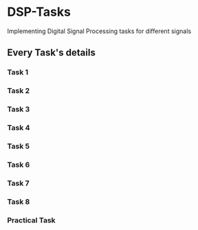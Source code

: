 # **DSP-Tasks**
Implementing Digital Signal Processing tasks for different signals

## Every Task's details
### **Task 1**

### **Task 2**

### **Task 3**

### **Task 4**

### **Task 5**

### **Task 6**

### **Task 7**

### **Task 8**

### **Practical Task**
